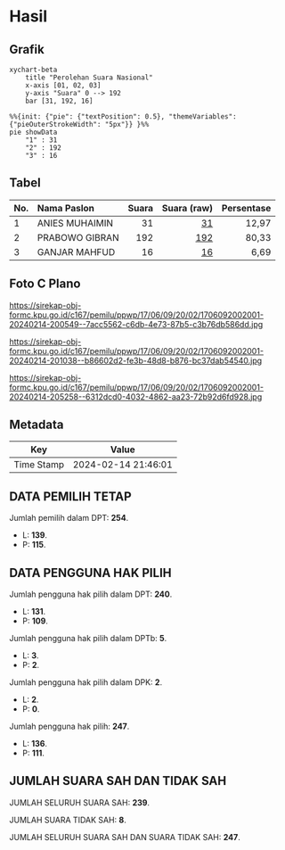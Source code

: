 # Hasil

## Grafik

```mermaid
xychart-beta
    title "Perolehan Suara Nasional"
    x-axis [01, 02, 03]
    y-axis "Suara" 0 --> 192
    bar [31, 192, 16]
```

```mermaid
%%{init: {"pie": {"textPosition": 0.5}, "themeVariables": {"pieOuterStrokeWidth": "5px"}} }%%
pie showData
    "1" : 31
    "2" : 192
    "3" : 16
```

## Tabel

| No. | Nama Paslon    | Suara | Suara (raw) | Persentase |
|:--- |:-------------- | -----:| -----------:| ----------:|
| 1   | ANIES MUHAIMIN | 31    | [31][p-1]   | 12,97      |
| 2   | PRABOWO GIBRAN | 192   | [192][p-2]  | 80,33      |
| 3   | GANJAR MAHFUD  | 16    | [16][p-3]   | 6,69       |


[p-1]: https://github.com/gigit-pemilu/pemilu-2024/blob/main/pilpres/hitung-suara/sub/17-bengkulu/sub/06-muko-muko/sub/09-selagan-raya/sub/2002-lubuk-sahung/sub/001-tps/sub/paslon-1.txt
[p-2]: https://github.com/gigit-pemilu/pemilu-2024/blob/main/pilpres/hitung-suara/sub/17-bengkulu/sub/06-muko-muko/sub/09-selagan-raya/sub/2002-lubuk-sahung/sub/001-tps/sub/paslon-2.txt
[p-3]: https://github.com/gigit-pemilu/pemilu-2024/blob/main/pilpres/hitung-suara/sub/17-bengkulu/sub/06-muko-muko/sub/09-selagan-raya/sub/2002-lubuk-sahung/sub/001-tps/sub/paslon-3.txt

## Foto C Plano

https://sirekap-obj-formc.kpu.go.id/c167/pemilu/ppwp/17/06/09/20/02/1706092002001-20240214-200549--7acc5562-c6db-4e73-87b5-c3b76db586dd.jpg

https://sirekap-obj-formc.kpu.go.id/c167/pemilu/ppwp/17/06/09/20/02/1706092002001-20240214-201038--b86602d2-fe3b-48d8-b876-bc37dab54540.jpg

https://sirekap-obj-formc.kpu.go.id/c167/pemilu/ppwp/17/06/09/20/02/1706092002001-20240214-205258--6312dcd0-4032-4862-aa23-72b92d6fd928.jpg


## Metadata

| Key        | Value               |
| ---------- | ------------------- |
| Time Stamp | 2024-02-14 21:46:01 |


## DATA PEMILIH TETAP

Jumlah pemilih dalam DPT: **254**.
 * L: **139**.
 * P: **115**.

## DATA PENGGUNA HAK PILIH

Jumlah pengguna hak pilih dalam DPT: **240**.
 * L: **131**.
 * P: **109**.

Jumlah pengguna hak pilih dalam DPTb: **5**.
 * L: **3**.
 * P: **2**.

Jumlah pengguna hak pilih dalam DPK: **2**.
 * L: **2**.
 * P: **0**.

Jumlah pengguna hak pilih: **247**.
 * L: **136**.
 * P: **111**.

## JUMLAH SUARA SAH DAN TIDAK SAH

JUMLAH SELURUH SUARA SAH: **239**.

JUMLAH SUARA TIDAK SAH: **8**.

JUMLAH SELURUH SUARA SAH DAN SUARA TIDAK SAH: **247**.


